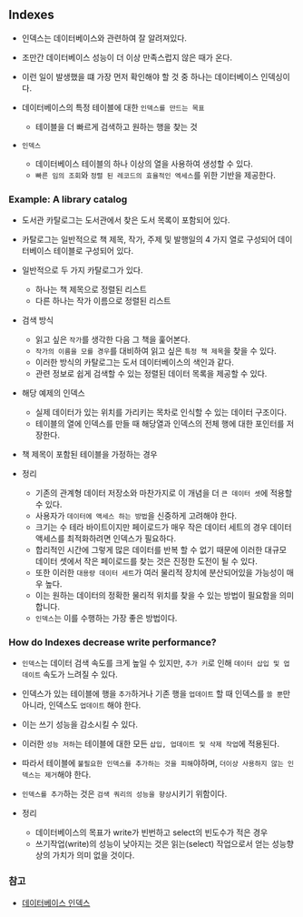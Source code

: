 ## Indexes
- 인덱스는 데이터베이스와 관련하여 잘 알려져있다.
- 조만간 데이터베이스 성능이 더 이상 만족스럽지 않은 때가 온다.
- 이런 일이 발생했을 떄 가장 먼저 확인해야 할 것 중 하나는 데이터베이스 인덱싱이다.

- 데이터베이스의 특정 테이블에 대한 `인덱스를 만드는 목표`
    - 테이블을 더 빠르게 검색하고 원하는 행을 찾는 것
- `인덱스`
    - 데이터베이스 테이블의 하나 이상의 열을 사용하여 생성할 수 있다.
    - `빠른 임의 조회`와 `정렬 된 레코드의 효율적인 엑세스`를 위한 기반을 제공한다.

### Example: A library catalog
- 도서관 카탈로그는 도서관에서 찾은 도서 목록이 포함되어 있다.
- 카탈로그는 일반적으로 책 제목, 작가, 주제 및 발행일의 4 가지 열로 구성되어 데이터베이스 테이블로 구성되어 있다.

- 일반적으로 두 가지 카탈로그가 있다.
    - 하나는 책 제목으로 정렬된 리스트
    - 다른 하나는 작가 이름으로 정렬된 리스트
    
- 검색 방식
    - 읽고 싶은 `작가`를 생각한 다음 그 책을 훑어본다. 
    - `작가의 이름을 모를 경우`를 대비하여 읽고 싶은 `특정 책 제목`을 찾을 수 있다.
    - 이러한 방식의 카탈로그는 도서 데이터베이스의 색인과 같다.
    - 관련 정보로 쉽게 검색할 수 있는 정렬된 데이터 목록을 제공할 수 있다.

- 해당 예제의 인덱스
    - 실제 데이터가 있는 위치를 가리키는 목차로 인식할 수 있는 데이터 구조이다.
    - 테이블의 열에 인덱스를 만들 때 해당열과 인덱스의 전체 행에 대한 포인터를 저장한다.

- 책 제목이 포함된 테이블을 가정하는 경우

- 정리
    - 기존의 관계형 데이터 저장소와 마찬가지로 이 개념을 더 `큰 데이터 셋`에 적용할 수 있다.
    - 사용자가 `데이터에 액세스 하는 방법`을 신중하게 고려해야 한다.
    - 크기는 수 테라 바이트이지만 페이로드가 매우 작은 데이터 세트의 경우 데이터 액세스를 최적화하려면 인덱스가 필요하다.
    - 합리적인 시간에 그렇게 많은 데이터를 반복 할 수 없기 때문에 이러한 대규모 데이터 셋에서 작은 페이로드를 찾는 것은 진정한 도전이 될 수 있다.
    - 또한 이러한 `대용량 데이터 세트`가 여러 물리적 장치에 분산되어있을 가능성이 매우 높다.
    - 이는 원하는 데이터의 정확한 물리적 위치를 찾을 수 있는 방법이 필요함을 의미합니다. 
    - `인덱스`는 이를 수행하는 가장 좋은 방법이다.

### How do Indexes decrease write performance?
- `인덱스`는 데이터 검색 속도를 크게 높일 수 있지만, `추가 키`로 인해 `데이터 삽입 및 업데이트` 속도가 느려질 수 있다.

- 인덱스가 있는 테이블에 행을 `추가`하거나 기존 행을 `업데이트` 할 때 인덱스를 `쓸 뿐`만아니라, 인덱스도 `업데이트` 해야 한다.
- 이는 쓰기 성능을 감소시킬 수 있다.
- 이러한 `성능 저하`는 테이블에 대한 모든 `삽입, 업데이트 및 삭제 작업`에 적용된다.
- 따라서 테이블에 `불필요한 인덱스를 추가하는 것을 피해`야하며, `더이상 사용하지 않는 인덱스는 제거`해야 한다.

- `인덱스를 추가`하는 것은 `검색 쿼리의 성능을 향상`시키기 위함이다.

- 정리
    - 데이터베이스의 목표가 write가 빈번하고 select의 빈도수가 적은 경우 
    - 쓰기작업(write)의 성능이 낮아지는 것은 읽는(select) 작업으로서 얻는 성능향상의 가치가 의미 없을 것이다.

### 참고
- [데이터베이스 인덱스](https://en.wikipedia.org/wiki/Database_index)

